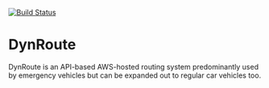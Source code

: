 [![Build Status](https://travis-ci.com/AaronMulgrew/DynRoute.svg?branch=master)](https://travis-ci.com/AaronMulgrew/DynRoute)

# DynRoute
DynRoute is an API-based AWS-hosted routing system predominantly used by emergency vehicles but can be expanded out to regular car vehicles too. 
